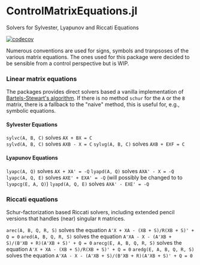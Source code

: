 # ControlMatrixEquations.jl
Solvers for Sylvester, Lyapunov and Riccati Equations

[![codecov](https://codecov.io/gh/olof3/ControlMatrixEquations.jl/branch/master/graph/badge.svg)](https://codecov.io/gh/olof3/ControlMatrixEquations.jl)

Numerous conventions are used for signs, symbols and tranpsoses of the various matrix equations. The ones used for this package were decided to be sensible from a control perspective but is WIP.


### Linear matrix equations

The packages provides direct solvers based a vanilla implementation of [Bartels-Stewart's algorithm](https://en.wikipedia.org/wiki/Bartels%E2%80%93Stewart_algorithm).
If there is no method `schur` for the `A` or the `B` matrix, there is a fallback to the "naive" method, this is useful for, e.g., symbolic equations.

#### Sylvester Equations
`sylvc(A, B, C)` solves `AX + BX = C`  
`sylvd(A, B, C)` solves `AXB - X = C`
`sylvg(A, B, C)` solves `AXB + EXF = C`

#### Lyapunov Equations
`lyapc(A, Q)` solves `AX + XA' = -Q`
`lyapd(A, Q)` solves `AXA' - X = -Q`
`lyapc(A, Q, E)` solves `AXE' + EXA' = -Q` (will possibly be changed to to `lyapcg(E, A, Q)`)
`lyapd(A, Q, E)` solves `AXA' - EXE' = -Q`

### Riccati equations

Schur-factorization based Riccati solvers, including extended pencil versions that handles (near) singular `R` matrices.

`arec(A, B, Q, R, S)` solves the equation `A'X + XA - (XB + S)/R(XB + S)' + Q = 0` 
`ared(A, B, Q, R, S)` solves the equation `A'XA - X - (A'XB + S)/(B'XB + R)(A'XB + S)' + Q = 0`
`arecg(E, A, B, Q, R, S)` solves the equation `A'X + XA - (XB + S)/R(XB + S)' + Q = 0` 
`aredg(E, A, B, Q, R, S)` solves the equation `A'XA - X - (A'XB + S)/(B'XB + R)(A'XB + S)' + Q = 0`

